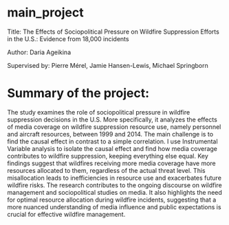 # main_project

Title: The Effects of Sociopolitical Pressure on Wildfire Suppression Efforts in the U.S.: Evidence from 18,000 incidents

Author: Daria Ageikina

Supervised by: Pierre Mérel, Jamie Hansen-Lewis, Michael Springborn

# Summary of the project:
The study examines the role of sociopolitical pressure in wildfire suppression decisions in the U.S. More specifically, it analyzes the effects of media coverage on wildfire suppression resource use, namely personnel and aircraft resources, between 1999 and 2014. The main challenge is to find the causal effect in contrast to a simple correlation. I use Instrumental Variable analysis to isolate the causal effect and find how media coverage contributes to wildfire suppression, keeping everything else equal. Key findings suggest that wildfires receiving more media coverage have more resources allocated to them, regardless of the actual threat level. This misallocation leads to inefficiencies in resource use and exacerbates future wildfire risks. The research contributes to the ongoing discourse on wildfire management and sociopolitical studies on media. It also highlights the need for optimal resource allocation during wildfire incidents, suggesting that a more nuanced understanding of media influence and public expectations is crucial for effective wildfire management.
